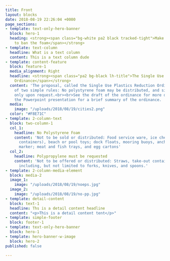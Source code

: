 ```yaml
---
title: Front
layout: blocks
date: 2018-08-19 22:26:04 +0000
page_sections:
- template: text-only-hero-banner
  block: hero-1
  heading: <strong><span class="bg-white pa2 black tracked-tight">Make <img src="http://www.fightthefoam.org/sd-logo.png">next
    to ban the foam</span></strong>
- template: text-column
  headline: What is a text column
  content: This is a text column dude
- template: content-feature
  block: feature-1
  media_alignment: Right
  headline: <strong><span class="pa2 bg-black lh-title">The Single Use Plastics Reduction
    Ordinance</span></strong>
  content: 'The proposal, called the Single Use Plastics Reduction Ordinance, is composed
    of two simple rules: No polystyrene foam may be distributed, and single-use utensils
    only upon request.<br><br>See the draft of the ordinance for more detail, or see
    the Powerpoint presentation for a brief summary of the ordinance. '
  media:
    image: "/uploads/2018/08/19/cities2.png"
  color: "#F8E71C"
- template: 2-column-text
  block: two-column-1
  col_1:
    headline: No Polystyrene Foam
    content: 'Not to be sold or distributed: Food service ware, ice chests (or similar
      containers), beach or pool toys; dock floats, mooring buoys, anchors, and navigation
      marker; meat and fish trays, and egg cartons'
  col_2:
    headline: Polypropylene must be requested
    content: 'Not to be offered or distributed: Straws, take-out containers, and utensils,
      including, but not limited to forks, knives, and spoons.'
- template: 2-column-media-element
  block: media-2
  image_1:
    image: "/uploads/2018/08/19/noeps.jpg"
  image_2:
    image: "/uploads/2018/08/19/no-pp.jpg"
- template: detail-content
  block: text-1
  headline: Ths is a detail content headline
  content: "<p>This is a detail content tent</p>"
- template: simple-footer
  block: footer-1
- template: text-only-hero-banner
  block: hero-1
- template: hero-banner-w-image
  block: hero-2
published: false

---
```

